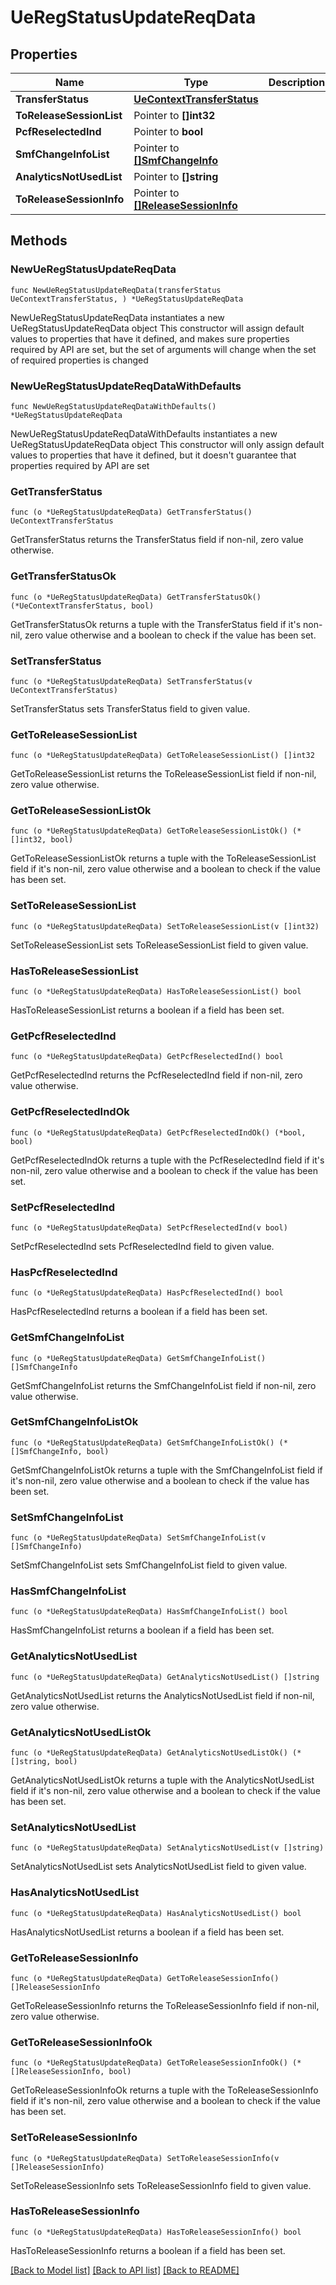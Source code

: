 # UeRegStatusUpdateReqData

## Properties

Name | Type | Description | Notes
------------ | ------------- | ------------- | -------------
**TransferStatus** | [**UeContextTransferStatus**](UeContextTransferStatus.md) |  | 
**ToReleaseSessionList** | Pointer to **[]int32** |  | [optional] 
**PcfReselectedInd** | Pointer to **bool** |  | [optional] 
**SmfChangeInfoList** | Pointer to [**[]SmfChangeInfo**](SmfChangeInfo.md) |  | [optional] 
**AnalyticsNotUsedList** | Pointer to **[]string** |  | [optional] 
**ToReleaseSessionInfo** | Pointer to [**[]ReleaseSessionInfo**](ReleaseSessionInfo.md) |  | [optional] 

## Methods

### NewUeRegStatusUpdateReqData

`func NewUeRegStatusUpdateReqData(transferStatus UeContextTransferStatus, ) *UeRegStatusUpdateReqData`

NewUeRegStatusUpdateReqData instantiates a new UeRegStatusUpdateReqData object
This constructor will assign default values to properties that have it defined,
and makes sure properties required by API are set, but the set of arguments
will change when the set of required properties is changed

### NewUeRegStatusUpdateReqDataWithDefaults

`func NewUeRegStatusUpdateReqDataWithDefaults() *UeRegStatusUpdateReqData`

NewUeRegStatusUpdateReqDataWithDefaults instantiates a new UeRegStatusUpdateReqData object
This constructor will only assign default values to properties that have it defined,
but it doesn't guarantee that properties required by API are set

### GetTransferStatus

`func (o *UeRegStatusUpdateReqData) GetTransferStatus() UeContextTransferStatus`

GetTransferStatus returns the TransferStatus field if non-nil, zero value otherwise.

### GetTransferStatusOk

`func (o *UeRegStatusUpdateReqData) GetTransferStatusOk() (*UeContextTransferStatus, bool)`

GetTransferStatusOk returns a tuple with the TransferStatus field if it's non-nil, zero value otherwise
and a boolean to check if the value has been set.

### SetTransferStatus

`func (o *UeRegStatusUpdateReqData) SetTransferStatus(v UeContextTransferStatus)`

SetTransferStatus sets TransferStatus field to given value.


### GetToReleaseSessionList

`func (o *UeRegStatusUpdateReqData) GetToReleaseSessionList() []int32`

GetToReleaseSessionList returns the ToReleaseSessionList field if non-nil, zero value otherwise.

### GetToReleaseSessionListOk

`func (o *UeRegStatusUpdateReqData) GetToReleaseSessionListOk() (*[]int32, bool)`

GetToReleaseSessionListOk returns a tuple with the ToReleaseSessionList field if it's non-nil, zero value otherwise
and a boolean to check if the value has been set.

### SetToReleaseSessionList

`func (o *UeRegStatusUpdateReqData) SetToReleaseSessionList(v []int32)`

SetToReleaseSessionList sets ToReleaseSessionList field to given value.

### HasToReleaseSessionList

`func (o *UeRegStatusUpdateReqData) HasToReleaseSessionList() bool`

HasToReleaseSessionList returns a boolean if a field has been set.

### GetPcfReselectedInd

`func (o *UeRegStatusUpdateReqData) GetPcfReselectedInd() bool`

GetPcfReselectedInd returns the PcfReselectedInd field if non-nil, zero value otherwise.

### GetPcfReselectedIndOk

`func (o *UeRegStatusUpdateReqData) GetPcfReselectedIndOk() (*bool, bool)`

GetPcfReselectedIndOk returns a tuple with the PcfReselectedInd field if it's non-nil, zero value otherwise
and a boolean to check if the value has been set.

### SetPcfReselectedInd

`func (o *UeRegStatusUpdateReqData) SetPcfReselectedInd(v bool)`

SetPcfReselectedInd sets PcfReselectedInd field to given value.

### HasPcfReselectedInd

`func (o *UeRegStatusUpdateReqData) HasPcfReselectedInd() bool`

HasPcfReselectedInd returns a boolean if a field has been set.

### GetSmfChangeInfoList

`func (o *UeRegStatusUpdateReqData) GetSmfChangeInfoList() []SmfChangeInfo`

GetSmfChangeInfoList returns the SmfChangeInfoList field if non-nil, zero value otherwise.

### GetSmfChangeInfoListOk

`func (o *UeRegStatusUpdateReqData) GetSmfChangeInfoListOk() (*[]SmfChangeInfo, bool)`

GetSmfChangeInfoListOk returns a tuple with the SmfChangeInfoList field if it's non-nil, zero value otherwise
and a boolean to check if the value has been set.

### SetSmfChangeInfoList

`func (o *UeRegStatusUpdateReqData) SetSmfChangeInfoList(v []SmfChangeInfo)`

SetSmfChangeInfoList sets SmfChangeInfoList field to given value.

### HasSmfChangeInfoList

`func (o *UeRegStatusUpdateReqData) HasSmfChangeInfoList() bool`

HasSmfChangeInfoList returns a boolean if a field has been set.

### GetAnalyticsNotUsedList

`func (o *UeRegStatusUpdateReqData) GetAnalyticsNotUsedList() []string`

GetAnalyticsNotUsedList returns the AnalyticsNotUsedList field if non-nil, zero value otherwise.

### GetAnalyticsNotUsedListOk

`func (o *UeRegStatusUpdateReqData) GetAnalyticsNotUsedListOk() (*[]string, bool)`

GetAnalyticsNotUsedListOk returns a tuple with the AnalyticsNotUsedList field if it's non-nil, zero value otherwise
and a boolean to check if the value has been set.

### SetAnalyticsNotUsedList

`func (o *UeRegStatusUpdateReqData) SetAnalyticsNotUsedList(v []string)`

SetAnalyticsNotUsedList sets AnalyticsNotUsedList field to given value.

### HasAnalyticsNotUsedList

`func (o *UeRegStatusUpdateReqData) HasAnalyticsNotUsedList() bool`

HasAnalyticsNotUsedList returns a boolean if a field has been set.

### GetToReleaseSessionInfo

`func (o *UeRegStatusUpdateReqData) GetToReleaseSessionInfo() []ReleaseSessionInfo`

GetToReleaseSessionInfo returns the ToReleaseSessionInfo field if non-nil, zero value otherwise.

### GetToReleaseSessionInfoOk

`func (o *UeRegStatusUpdateReqData) GetToReleaseSessionInfoOk() (*[]ReleaseSessionInfo, bool)`

GetToReleaseSessionInfoOk returns a tuple with the ToReleaseSessionInfo field if it's non-nil, zero value otherwise
and a boolean to check if the value has been set.

### SetToReleaseSessionInfo

`func (o *UeRegStatusUpdateReqData) SetToReleaseSessionInfo(v []ReleaseSessionInfo)`

SetToReleaseSessionInfo sets ToReleaseSessionInfo field to given value.

### HasToReleaseSessionInfo

`func (o *UeRegStatusUpdateReqData) HasToReleaseSessionInfo() bool`

HasToReleaseSessionInfo returns a boolean if a field has been set.


[[Back to Model list]](../README.md#documentation-for-models) [[Back to API list]](../README.md#documentation-for-api-endpoints) [[Back to README]](../README.md)


